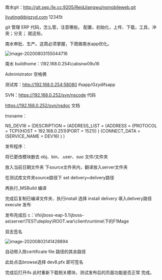 





南水git：http://git.sep.i1e.cc:9205/ReidJiangwu/nsmobileweb.git

liyuting@bjgzyd.com  12345t



git 管理 ERP 代码，怎么管，注意哪些。
配置，初始化，上传、下载，工具，冲突；分支； 就这些。

南水审批、生产。这周必须掌握，下周做南水app优化。

<img src="D:\E\Typora\bj\Work_note\August\8_03.assets\image-20200803155044716.png" alt="image-20200803155044716"  />



南水 buildhome：\\192.168.0.254\cabsnw09u16

Administrator 空格俩

测试库：http://192.168.0.254:58080  ifsapp/Gzydifsapp

SVN：https://192.168.0.252/svn/nscode   代码

https://192.168.0.252/svn/nsdoc    文档       

tnsname：

NS_DEV16 =
  (DESCRIPTION =
  (ADDRESS_LIST =
      (ADDRESS = (PROTOCOL = TCP)(HOST = 192.168.0.251)(PORT = 1521))
    )
  (CONNECT_DATA =
      (SERVICE_NAME = DEV16)
    )
  )

发布程序：

将已更改模块删去 obj、bin、.user、suo 文件/文件夹

放入当前日期文件夹 下source文件夹内，翻译放入server文件夹

在测试库文件夹source路径下 set delivery=delivery路径

再执行_MSBuild 编译

完成后复制已编译文件夹、执行install 选择 install delivery 填入delivery路径 execute 发布

发布完成后  c：\ifs\jboss-eap-5.1\jboss-as\server\TEST\deploy\ROOT.war\client\runtime\下的F1Mage

双击签名

![image-20200803141428894](D:\E\Typora\bj\Work_note\August\8_03.assets\image-20200803141428894.png)

自动带入除certificate file 路径的其余路径

此处点击browse选择 dev8.pfx 即可签名

完成后打开ifs 此时重新下载相关模块，测试发布后的页面功能是否正常 完成。

